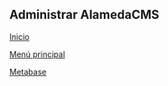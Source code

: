 ## Administrar AlamedaCMS
                     
[Inicio](/docs/index.md)

[Menú principal](/docs/menu.md)

[Metabase](metabase.md)
